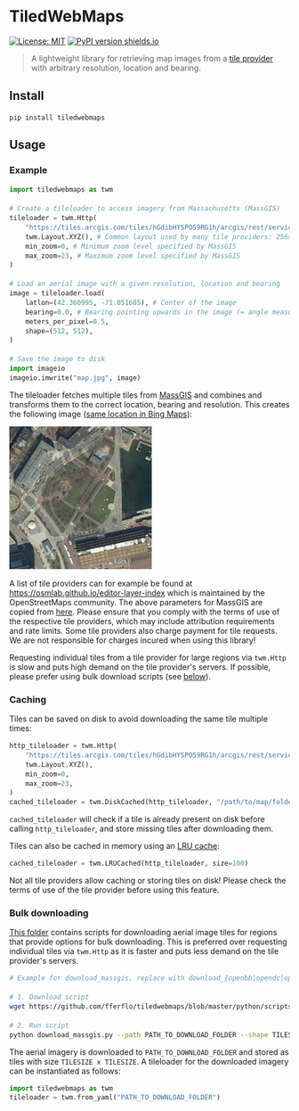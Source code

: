 # TiledWebMaps

[![License: MIT](https://img.shields.io/badge/License-MIT-yellow.svg)](https://opensource.org/licenses/MIT) [![PyPI version shields.io](https://img.shields.io/pypi/v/tiledwebmaps.svg)](https://pypi.python.org/pypi/tiledwebmaps/)

> A lightweight library for retrieving map images from a [tile provider](https://en.wikipedia.org/wiki/Tiled_web_map) with arbitrary resolution, location and bearing.

## Install

```
pip install tiledwebmaps
```

## Usage

### Example

```python
import tiledwebmaps as twm

# Create a tileloader to access imagery from Massachusetts (MassGIS)
tileloader = twm.Http(
    "https://tiles.arcgis.com/tiles/hGdibHYSPO59RG1h/arcgis/rest/services/orthos2021/MapServer/tile/{zoom}/{y}/{x}",
    twm.Layout.XYZ(), # Common layout used by many tile providers: 256x256 tiles in epsg:3857 projection
    min_zoom=0, # Minimum zoom level specified by MassGIS
    max_zoom=23, # Maximum zoom level specified by MassGIS
)

# Load an aerial image with a given resolution, location and bearing
image = tileloader.load(
    latlon=(42.360995, -71.051685), # Center of the image
    bearing=0.0, # Bearing pointing upwards in the image (= angle measured clockwise from north)
    meters_per_pixel=0.5,
    shape=(512, 512),
)

# Save the image to disk
import imageio
imageio.imwrite("map.jpg", image)
```

The tileloader fetches multiple tiles from [MassGIS](https://www.mass.gov/orgs/massgis-bureau-of-geographic-information) and combines and transforms them to the correct location, bearing and resolution. This creates the following image ([same location in Bing Maps](https://www.bing.com/maps/?cp=42.360995%7E-71.051683&lvl=18.5&style=a)):

<img src="images/map.jpg" width="256" height="256"/>

A list of tile providers can for example be found at https://osmlab.github.io/editor-layer-index which is maintained by the OpenStreetMaps community. The above parameters for MassGIS are copied from [here](https://github.com/osmlab/editor-layer-index/blob/gh-pages/sources/north-america/us/ma/MassGIS_2021_Aerial.geojson). Please ensure that you comply with the terms of use of the respective tile providers, which may include attribution requirements and rate limits. Some tile providers also charge payment for tile requests. We are not responsible for charges incured when using this library!

Requesting individual tiles from a tile provider for large regions via ``twm.Http`` is slow and puts high demand on the tile provider's servers. If possible, please prefer using bulk download scripts (see [below](#bulk-downloading)).

### Caching

Tiles can be saved on disk to avoid downloading the same tile multiple times:

```python
http_tileloader = twm.Http(
    "https://tiles.arcgis.com/tiles/hGdibHYSPO59RG1h/arcgis/rest/services/orthos2021/MapServer/tile/{zoom}/{y}/{x}",
    twm.Layout.XYZ(),
    min_zoom=0,
    max_zoom=23,
)
cached_tileloader = twm.DiskCached(http_tileloader, "/path/to/map/folder")
```

`cached_tileloader` will check if a tile is already present on disk before calling `http_tileloader`, and store missing tiles after downloading them.

Tiles can also be cached in memory using an [LRU cache](https://en.wikipedia.org/wiki/Cache_replacement_policies#LRU):

```python
cached_tileloader = twm.LRUCached(http_tileloader, size=100)
```

Not all tile providers allow caching or storing tiles on disk! Please check the terms of use of the tile provider before using this feature.

### Bulk downloading

[This folder](https://github.com/fferflo/tiledwebmaps/tree/master/python/scripts) contains scripts for downloading aerial image tiles for regions that provide options for bulk downloading. This is preferred over requesting individual tiles via ``twm.Http`` as it is faster and puts less demand on the tile provider's servers.

```bash
# Example for download_massgis, replace with download_{openbb|opendc|opennrw|opensaxony|nconemap} for other regions

# 1. Download script
wget https://github.com/fferflo/tiledwebmaps/blob/master/python/scripts/download_massgis.py

# 2. Run script
python download_massgis.py --path PATH_TO_DOWNLOAD_FOLDER --shape TILESIZE
```

The aerial imagery is downloaded to ``PATH_TO_DOWNLOAD_FOLDER`` and stored as tiles with size ``TILESIZE x TILESIZE``. A tileloader for the downloaded imagery can be instantiated as follows:

```python
import tiledwebmaps as twm
tileloader = twm.from_yaml("PATH_TO_DOWNLOAD_FOLDER")
```